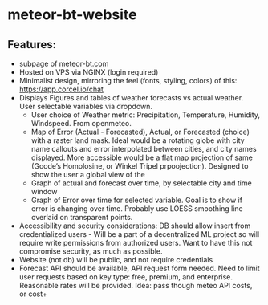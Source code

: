 # meteor-bt-website

## Features:
- subpage of meteor-bt.com
- Hosted on VPS via NGINX (login required)
- Minimalist design, mirroring the feel (fonts, styling, colors) of this: https://app.corcel.io/chat 
- Displays Figures and tables of weather forecasts vs actual weather. User selectable variables via dropdown.
    * User choice of Weather metric: Precipitation, Temperature, Humidity, Windspeed. From openmeteo.
    * Map of Error (Actual - Forecasted), Actual, or Forecasted (choice) with a raster land mask. Ideal would be a rotating globe with city name callouts and error interpolated between cities, and city names displayed. More accessible would be a flat map projection of same (Goode’s Homolosine, or Winkel Tripel prpoojection). Designed to show the user a global view of the 
    * Graph of actual and forecast over time, by selectable city and time window
    * Graph of Error over time for selected variable. Goal is to show if error is changing over time. Probably use LOESS smoothing line overlaid on transparent points.
- Accessibility and security considerations: DB should allow insert from credentialized users - Will be a part of a decentralized ML project so will require write permissions from authorized users. Want to have this not compromise security, as much as possible.
- Website (not db) will be public, and not require credentials
- Forecast API should be available, API request form needed. Need to limit user requests based on key type: free, premium, and enterprise. Reasonable rates will be provided. Idea: pass though meteo API costs, or cost+



